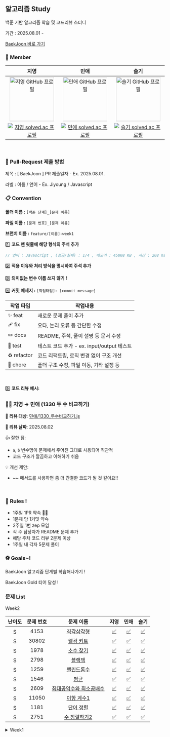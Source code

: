## 알고리즘 Study

백준 기반 알고리즘 학습 및 코드리뷰 스터디

기간 : 2025.08.01 - <br>

[BaekJoon 바로 가기](https://www.acmicpc.net/step)

### 👥 Member

<table>
  <thead>
    <tr align="center">
      <th>지영</th>
      <th>민애</th>
      <th>슬기</th>
    </tr>
  </thead>
  <tbody>
    <tr align="center">
      <td>
        <a href="https://github.com/ziyoungsRoom">
          <img src="https://github.com/ziyoungsRoom.png" alt="지영 GitHub 프로필" width="140px"  />
        </a>
      </td>
      <td>
        <a href="https://github.com/ydmaad">
          <img src="https://github.com/ydmaad.png" alt="민애 GitHub 프로필" width="140px"  />
        </a>
      </td>
      <td>
        <a href="https://github.com/Sseulnim">
          <img src="https://github.com/Sseulnim.png" alt="슬기 GitHub 프로필" width="140px" />
        </a>
      </td>
    </tr>
    <tr align="center">
      <td>
        <a href="https://solved.ac/ziyoungsroom">
          <img src="http://mazassumnida.wtf/api/mini/generate_badge?boj=ziyoungsRoom" alt="지영 solved.ac 프로필" />
        </a>
      </td>
      <td>
        <a href="https://solved.ac/ydmaad">
          <img src="http://mazassumnida.wtf/api/mini/generate_badge?boj=ydmaad" alt="민애 solved.ac 프로필" />
        </a>
      </td>
      <td>
        <a href="https://solved.ac/sseul_v">
          <img src="http://mazassumnida.wtf/api/mini/generate_badge?boj=Sseul_v" alt="슬기 solved.ac 프로필" />
        </a>
      </td>
    </tr>
  </tbody>
</table>
<br>

### 💬 Pull-Request 제출 방법

제목 : [ BaekJoon ] PR 제출일자 - Ex. 2025.08.01.

라벨 : 이름 / 언어 - Ex. Jiyoung / Javascript
<br>

### 📋 Convention

**폴더 이름 :** `[백준 단계]_[문제 이름]`

**파일 이름 :** `[문제 번호]_[문제 이름]`

**브랜치 이름 :** `feature/[이름]-week1`
<br>

1️⃣ **코드 맨 윗줄에 해당 형식의 주석 추가**

```js
// 언어 : Javascript , (성공/실패) : 1/4 , 메모리 : 45008 KB , 시간 : 208 ms
```

2️⃣ **적용 이유와 처리 방식을 명시하여 주석 추가**

3️⃣ **의미없는 변수 이름 쓰지 않기 !**

4️⃣ **커밋 메세지 :** `[작업타입]: [commit message]`

| 작업 타입   | 작업내용                                   |
| ----------- | ------------------------------------------ |
| ✨ feat     | 새로운 문제 풀이 추가                      |
| 🩹 fix      | 오타, 논리 오류 등 간단한 수정             |
| ✏️ docs     | README, 주석, 풀이 설명 등 문서 수정       |
| 🍻 test     | 테스트 코드 추가 - ex. input/output 테스트 |
| ♻️ refactor | 코드 리팩토링, 로직 변경 없이 구조 개선    |
| 🔨 chore    | 폴더 구조 수정, 파일 이동, 기타 설정 등    |

<br>

5️⃣ **코드 리뷰 예시:**

### 👩‍💻 지영 → 민애 (1330 두 수 비교하기)

**📂 리뷰 대상**: [민애/1330\_두수비교하기.js](https://www.acmicpc.net/problem/1330)

**📅 리뷰 날짜**: 2025.08.02

👍 잘한 점:

- `a`, `b` 변수명이 문제에서 주어진 그대로 사용되어 직관적
- 코드 구조가 깔끔하고 이해하기 쉬움

💡 개선 제안:

- ~~ 메서드를 사용하면 좀 더 간결한 코드가 될 것 같아요!!

<br>

### 📌 Rules !

- 1주일 1PR 약속 💪🏻
- 1문제 당 1커밋 약속
- 2주일 1번 zep 모임
- 각 주 담당자가 README 문제 추가
- 해당 주차 코드 리뷰 2문제 이상
- 1주일 내 각자 5문제 풀이
  <br>

### ⚽ Goals~!

BaekJoon 알고리즘 단계별 학습해나가기 !

BaekJoon Gold 티어 달성 !
<br>

### 문제 List

<!-- <details> -->
<summary>Week2</summary>
<table>
  <thead>
    <tr align="center">
      <th>난이도</th>
      <th>문제 번호</th>
      <th>문제 이름</th>
      <th>지영</th>
      <th>민애</th>
      <th>슬기</th>
    </tr>
  </thead>
  <tbody>
    <tr align="center">
      <td><img src="https://static.solved.ac/tier_small/3.svg" alt="Sprout" width="16px" /></td>
      <td>4153</td>
      <td><a href="https://www.acmicpc.net/problem/4153">직각삼각형</a></td>
      <td><a href=''>✅</a></td>
      <td><a href=''>✅</a></td>
      <td><a href=''>✅</a></td>
    </tr>
    <tr align="center">
      <td><img src="https://static.solved.ac/tier_small/3.svg" alt="Sprout" width="16px" /></td>
      <td>30802</td>
      <td><a href="https://www.acmicpc.net/problem/30802">웰컴 키트</a></td>
      <td><a href=''>✅</a></td>
      <td><a href=''>✅</a></td>
      <td><a href=''>✅</a></td>
    </tr>
    <tr align="center">
      <td><img src="https://static.solved.ac/tier_small/4.svg" alt="Sprout" width="16px" /></td>
      <td>1978</td>
      <td><a href="https://www.acmicpc.net/problem/1978">소수 찾기</a></td>
      <td><a href=''>✅</a></td>
      <td><a href=''>✅</a></td>
      <td><a href=''>✅</a></td>
    </tr>
    <tr align="center">
      <td><img src="https://static.solved.ac/tier_small/4.svg" alt="Sprout" width="16px" /></td>
      <td>2798</td>
      <td><a href="https://www.acmicpc.net/problem/2798">블랙잭</a></td>
      <td><a href=''>✅</a></td>
      <td><a href=''>✅</a></td>
      <td><a href=''>✅</a></td>
    </tr>
    <tr align="center">
      <td><img src="https://static.solved.ac/tier_small/5.svg" alt="Sprout" width="16px" /></td>
      <td>1259</td>
      <td><a href="https://www.acmicpc.net/problem/1259">팰린드롬수</a></td>
      <td><a href=''>✅</a></td>
      <td><a href=''>✅</a></td>
      <td><a href=''>✅</a></td>
    </tr>
    <tr align="center">
      <td><img src="https://static.solved.ac/tier_small/5.svg" alt="Sprout" width="16px" /></td>
      <td>1546</td>
      <td><a href="https://www.acmicpc.net/problem/1546">평균</a></td>
      <td><a href=''>✅</a></td>
      <td><a href=''>✅</a></td>
      <td><a href=''>✅</a></td>
    </tr>
    <tr align="center">
      <td><img src="https://static.solved.ac/tier_small/5.svg" alt="Sprout" width="16px" /></td>
      <td>2609</td>
      <td><a href="https://www.acmicpc.net/problem/2609">최대공약수와 최소공배수</a></td>
      <td><a href=''>✅</a></td>
      <td><a href=''>✅</a></td>
      <td><a href=''>✅</a></td>
    </tr>
    <tr align="center">
      <td><img src="https://static.solved.ac/tier_small/5.svg" alt="Sprout" width="16px" /></td>
      <td>11050</td>
      <td><a href="https://www.acmicpc.net/problem/11050">이항 계수1</a></td>
      <td><a href=''>✅</a></td>
      <td><a href=''>✅</a></td>
      <td><a href=''>✅</a></td>
    </tr>
    <tr align="center">
      <td><img src="https://static.solved.ac/tier_small/6.svg" alt="Sprout" width="16px" /></td>
      <td>1181</td>
      <td><a href="https://www.acmicpc.net/problem/1181">단어 정렬</a></td>
      <td><a href=''>✅</a></td>
      <td><a href=''>✅</a></td>
      <td><a href=''>✅</a></td>
    </tr>
    <tr align="center">
      <td><img src="https://static.solved.ac/tier_small/6.svg" alt="Sprout" width="16px" /></td>
      <td>2751</td>
      <td><a href="https://www.acmicpc.net/problem/2751">수 정렬하기2</a></td>
      <td><a href=''>✅</a></td>
      <td><a href=''>✅</a></td>
      <td><a href=''>✅</a></td>
    </tr>
  </tbody>
</table>
<!-- </details> -->

<details>
<summary>Week1</summary>
<table>
  <thead>
    <tr align="center">
      <th>난이도</th>
      <th>문제 번호</th>
      <th>문제 이름</th>
      <th>지영</th>
      <th>민애</th>
      <th>슬기</th>
    </tr>
  </thead>
  <tbody>
    <tr align="center">
      <td><img src="https://static.solved.ac/tier_small/s1.svg" alt="Sprout" width="16px" /></td>
      <td>1008</td>
      <td><a href="https://www.acmicpc.net/problem/1008">A/B</a></td>
      <td><a href='https://github.com/ziyoungsRoom/Algorithm-Study/commit/3fda225a2693e2c757d2f209de4a66ff58f2d9fa'>✅</a></td>
      <td><a href='https://github.com/ziyoungsRoom/Algorithm-Study/commit/9b555fa73c224edc4c463ee59eb700937adcd3a1'>✅</a></td>
      <td><a href='https://github.com/ziyoungsRoom/Algorithm-Study/commit/90182ed818f09cceda6e8bd028ed34923eade8c1'>✅</a></td>
    </tr>
    <tr align="center">
      <td><img src="https://static.solved.ac/tier_small/s1.svg" alt="Sprout" width="16px" /></td>
      <td>1330</td>
      <td><a href="https://www.acmicpc.net/problem/1330">두 수 비교하기</a></td>
      <td><a href='https://github.com/ziyoungsRoom/Algorithm-Study/commit/1512314e1b1225d0ba1bee69a24acaedc249814c'>✅</a></td>
      <td><a href='https://github.com/ziyoungsRoom/Algorithm-Study/commit/17a8d64b6e257765f97af88de2780f0988d3b450'>✅</a></td>
      <td><a href='https://github.com/ziyoungsRoom/Algorithm-Study/commit/be8669413e38853b37483c856daff218330cb874'>✅</a></td>
    </tr>
    <tr align="center">
      <td><img src="https://static.solved.ac/tier_small/s1.svg" alt="Sprout" width="16px" /></td>
      <td>2438</td>
      <td><a href="https://www.acmicpc.net/problem/2438">별 찍기-1</a></td>
      <td><a href='https://github.com/ziyoungsRoom/Algorithm-Study/commit/bb329853c9767749f05e335f2208d389715dfa59'>✅</a></td>
      <td><a href='https://github.com/ziyoungsRoom/Algorithm-Study/commit/fca011212654436c26fcafbf601a401da177ff57'>✅</a></td>
      <td><a href='https://github.com/ziyoungsRoom/Algorithm-Study/commit/4404fc29e0d64a56c52091b6714a4cc7e9efe7a1'>✅</a></td>
    </tr>
    <tr align="center">
      <td><img src="https://static.solved.ac/tier_small/s1.svg" alt="Sprout" width="16px" /></td>
      <td>2557</td>
      <td><a href="https://www.acmicpc.net/problem/2557">Hello World</a></td>
      <td><a href='https://github.com/ziyoungsRoom/Algorithm-Study/commit/790eeb2bfa8815088f21165af3a1b57afbae4ff9'>✅</a></td>
      <td><a href='https://github.com/ziyoungsRoom/Algorithm-Study/commit/c95f5b7a55bb538e1ef72bf72a778b719e0e54ac'>✅</a></td>
      <td><a href='https://github.com/ziyoungsRoom/Algorithm-Study/commit/1cd9a6deb87cbacbe4754f6cc29dd5c3b3106c28'>✅</a></td>
    </tr>
    <tr align="center">
      <td><img src="https://static.solved.ac/tier_small/s1.svg" alt="Sprout" width="16px" /></td>
      <td>2739</td>
      <td><a href="https://www.acmicpc.net/problem/2739">구구단</a></td>
      <td><a href='https://github.com/ziyoungsRoom/Algorithm-Study/commit/2b56c83798e3b9fece1c766eaa9ff742803af87e'>✅</a></td>
      <td><a href='https://github.com/ziyoungsRoom/Algorithm-Study/commit/3d22b99043518a2cafe349ee7c15d6d0dc70e219'>✅</a></td>
      <td><a href='https://github.com/ziyoungsRoom/Algorithm-Study/commit/70f247e1bf4524310579c1fbd537f964914782b7'>✅</a></td>
    </tr>
    <tr align="center">
      <td><img src="https://static.solved.ac/tier_small/s1.svg" alt="Sprout" width="16px" /></td>
      <td>10869</td>
      <td><a href="https://www.acmicpc.net/problem/10869">사칙연산</a></td>
      <td><a href='https://github.com/ziyoungsRoom/Algorithm-Study/commit/2a2fb43e3f57f7dd68de7c6d2bff7139446fbd86'>✅</a></td>
      <td><a href='https://github.com/ziyoungsRoom/Algorithm-Study/commit/5c9fd46f54e4cf67e8c35485433311aa8f2289d2'>✅</a></td>
      <td><a href='https://github.com/ziyoungsRoom/Algorithm-Study/commit/a2413ee1b2e692f335569bae501fb48fcdc53dc6'>✅</a></td>
    </tr>
    <tr align="center">
      <td><img src="https://static.solved.ac/tier_small/s1.svg" alt="Sprout" width="16px" /></td>
      <td>10950</td>
      <td><a href="https://www.acmicpc.net/problem/10950">A+B-3</a></td>
      <td><a href='https://github.com/ziyoungsRoom/Algorithm-Study/commit/705bc44645200fcd6dfcb5ea0e29dae3fdd8649e'>✅</a></td>
      <td><a href='https://github.com/ziyoungsRoom/Algorithm-Study/commit/4357b1a010937095850e0ee6c589ba886f8882e6'>✅</a></td>
      <td><a href='https://github.com/ziyoungsRoom/Algorithm-Study/commit/c4b0bb378d9792e5de914d66575bded5e8f33a50'>✅</a></td>
    </tr>
    <tr align="center">
      <td><img src="https://static.solved.ac/tier_small/s1.svg" alt="Sprout" width="16px" /></td>
      <td>10951</td>
      <td><a href="https://www.acmicpc.net/problem/10951">A+B-4</a></td>
      <td><a href='https://github.com/ziyoungsRoom/Algorithm-Study/commit/4ebf9f052d4de192ded1609a792ff4a9ca250acb'>✅</a></td>
      <td><a href='https://github.com/ziyoungsRoom/Algorithm-Study/commit/3f700c67692ccd8e74171075931bd31d86e14000'>✅</a></td>
      <td><a href='https://github.com/ziyoungsRoom/Algorithm-Study/commit/334a73c0b8d4a92696cdcd0e55f5ebd8f308bd20'>✅</a></td>
    </tr>
    <tr align="center">
      <td><img src="https://static.solved.ac/tier_small/s1.svg" alt="Sprout" width="16px" /></td>
      <td>10952</td>
      <td><a href="https://www.acmicpc.net/problem/10952">A+B-5</a></td>
      <td><a href='https://github.com/ziyoungsRoom/Algorithm-Study/commit/56654caf5e82765c0ed42887005dc6d69ec7e7f8'>✅</a></td>
      <td><a href='https://github.com/ziyoungsRoom/Algorithm-Study/commit/0a64e922506c6bb22f42f38362ffa09ffd9e8a2e'>✅</a></td>
      <td><a href='https://github.com/ziyoungsRoom/Algorithm-Study/commit/f34507eadf093fe8e856db51b7f6284b427059fd'>✅</a></td>
    </tr>
    <tr align="center">
      <td><img src="https://static.solved.ac/tier_small/s1.svg" alt="Sprout" width="16px" /></td>
      <td>11654</td>
      <td><a href="https://www.acmicpc.net/problem/11654">아스키코드</a></td>
      <td><a href='https://github.com/ziyoungsRoom/Algorithm-Study/commit/b5b1673daff2df69436ecbcd5082a40f2f1434c6'>✅</a></td>
      <td><a href='https://github.com/ziyoungsRoom/Algorithm-Study/commit/4f73f1655028a54a116c1ca66c69e25ef26ffd05'>✅</a></td>
      <td><a href='https://github.com/ziyoungsRoom/Algorithm-Study/commit/fc58c36e74dd8f04ce35a0dae459944d82ffa820'>✅</a></td>
    </tr>
    <tr align="center">
      <td><img src="https://static.solved.ac/tier_small/s1.svg" alt="Sprout" width="16px" /></td>
      <td>25083</td>
      <td><a href="https://www.acmicpc.net/problem/25083">새싹</a></td>
      <td><a href='https://github.com/ziyoungsRoom/Algorithm-Study/commit/da5ac7d655ba183b95b4c94104496a2858603da0'>✅</a></td>
      <td><a href='https://github.com/ziyoungsRoom/Algorithm-Study/commit/fa72743b403dedd1e2b32408b806da45963accd5'>✅</a></td>
      <td><a href='https://github.com/ziyoungsRoom/Algorithm-Study/commit/5b940fdfbb1f8438fe35b5a2c4e933f5d43a30d9'>✅</a></td>
    </tr>
    <tr align="center">
      <td><img src="https://static.solved.ac/tier_small/s1.svg" alt="Sprout" width="16px" /></td>
      <td>27866</td>
      <td><a href="https://www.acmicpc.net/problem/27866">문자와 문자열</a></td>
      <td><a href='https://github.com/ziyoungsRoom/Algorithm-Study/commit/7c335fa0fb936db15f8c172177b01cab5e2a0c4a'>✅</a></td>
      <td><a href='https://github.com/ziyoungsRoom/Algorithm-Study/commit/a2475de1799572037929a3e1a20a8fed03124553'>✅</a></td>
      <td><a href='https://github.com/ziyoungsRoom/Algorithm-Study/commit/9128af81de6f3f1f4a542386505178c5b8fc31ff'>✅</a></td>
    </tr>
    <tr align="center">
      <td><img src="https://static.solved.ac/tier_small/2.svg" alt="Bronze IV" width="16px" /></td>
      <td>11720</td>
      <td><a href="https://www.acmicpc.net/problem/11720">숫자의 합</a></td>
      <td><a href='https://github.com/ziyoungsRoom/Algorithm-Study/commit/f9bd06af409bc484500902f69e2b0bf103361fa2'>✅</a></td>
      <td><a href='https://github.com/ziyoungsRoom/Algorithm-Study/commit/a009924cdd2f6f4692a896df1cb361e476fb2f74'>✅</a></td>
      <td><a href='https://github.com/ziyoungsRoom/Algorithm-Study/commit/3058547ef90e64077434921c6aa6052ea91b5b3b'>✅</a></td>
    </tr>
    <tr align="center">
      <td><img src="https://static.solved.ac/tier_small/3.svg" alt="Bronze III" width="16px" /></td>
      <td>2562</td>
      <td><a href="https://www.acmicpc.net/problem/2562">최댓값</a></td>
      <td><a href='https://github.com/ziyoungsRoom/Algorithm-Study/commit/598db555ac70bfca245dc1bc415c3675c1d42248'>✅</a></td>
      <td><a href='https://github.com/ziyoungsRoom/Algorithm-Study/commit/c0cc316d413e0e932715fdaf9f75c816d99febf8'>✅</a></td>
      <td><a href='https://github.com/ziyoungsRoom/Algorithm-Study/commit/4940e64c8dff0470dcbdbfd4b8ba8b4640da7f52'>✅</a></td>
    </tr>
    <tr align="center">
      <td><img src="https://static.solved.ac/tier_small/3.svg" alt="Bronze III" width="16px" /></td>
      <td>10818</td>
      <td><a href="https://www.acmicpc.net/problem/10818">최소, 최대</a></td>
      <td><a href='https://github.com/ziyoungsRoom/Algorithm-Study/commit/11007880d5f641278fb1e0735581d8d13dff221e'>✅</a></td>
      <td><a href='https://github.com/ziyoungsRoom/Algorithm-Study/commit/f9c3504af4208f85d2df2f19aad301e74ae55412'>✅</a></td>
      <td><a href='https://github.com/ziyoungsRoom/Algorithm-Study/commit/412a26d4b20076d84e73c41bdb9ecd797672ef08'>✅</a></td>
    </tr>
    <tr align="center">
      <td><img src="https://static.solved.ac/tier_small/4.svg" alt="Bronze II" width="16px" /></td>
      <td>2675</td>
      <td><a href="https://www.acmicpc.net/problem/2675">문자열 반복</a></td>
      <td><a href='https://github.com/ziyoungsRoom/Algorithm-Study/commit/2d0a56b0b2bc35e8a36ad365059452de295a5c64'>✅</a></td>
      <td><a href='https://github.com/ziyoungsRoom/Algorithm-Study/commit/19528aa6056bc8104b68968ecd0c4a7359ebb7c4'>✅</a></td>
      <td><a href='https://github.com/ziyoungsRoom/Algorithm-Study/commit/3338cc0077c42891a4a579115674aa4e59273116'>✅</a></td>
    </tr>
  </tbody>
</table>
</details>
